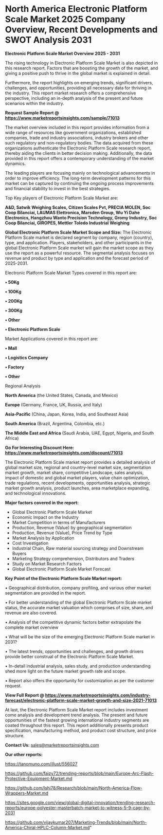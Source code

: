 # North America Electronic Platform Scale Market 2025 Company Overview, Recent Developments and SWOT Analysis 2031

<Strong> Electronic Platform Scale Market Overview 2025 - 2031</strong>

The rising technology in Electronic Platform Scale Market is also depicted in this research report. Factors that are boosting the growth of the market, and giving a positive push to thrive in the global market is explained in detail.

Furthermore, the report highlights on emerging trends, significant drivers, challenges, and opportunities, providing all necessary data for thriving in the industry. This report market research offers a comprehensive perspective, including an in-depth analysis of the present and future scenarios within the industry.

<strong>Request Sample Report @ <a href=https://www.marketreportsinsights.com/sample/71013>https://www.marketreportsinsights.com/sample/71013</a></strong>

The market overview included in this report provides information from a wide range of resources like government organizations, established companies, trade and industry associations, industry brokers and other such regulatory and non-regulatory bodies. The data acquired from these organizations authenticate the Electronic Platform Scale research report, thereby aiding the clients in better decision making. Additionally, the data provided in this report offers a contemporary understanding of the market dynamics.

The leading players are focusing mainly on technological advancements in order to improve efficiency. The long-term development patterns for this market can be captured by continuing the ongoing process improvements and financial stability to invest in the best strategies.

Top Key players of Electronic Platform Scale Market are:

<strong>A&D, Satwik Weighing Scales, Citizen Scales Pvt, PRECIA MOLEN, Soc Coop Bilanciai, LAUMAS Elettronica, Marsden Group, Wu Yi Dahe Electronics, Hangzhou Wanto Precision Technology, Gromy Industry, Soc Coop Bilanciai, GIROPES, Mettler Toledo Industrial Weighing</strong>

<strong><b>Global Electronic Platform Scale Market Scope and Size:</b></strong>
The Electronic Platform Scale market is declared segment by company, region (country), type, and application. Players, stakeholders, and other participants in the global Electronic Platform Scale market will gain the market scope as they use the report as a powerful resource. The segmental analysis focuses on revenue and product by type and application and the forecast period of 2025-2031.

Electronic Platform Scale Market Types covered in this report are:

<strong>• 50Kg

• 100Kg

• 200Kg

• 300Kg

• Other

• Electronic Platform Scale</strong>

Market Applications covered in this report are:

<strong>• Mall

• Logistics Company

• Factory

• Other</strong> 

Regional Analysis

<strong>North America</strong> (the United States, Canada, and Mexico)

<strong>Europe</strong> (Germany, France, UK, Russia, and Italy)

<strong>Asia-Pacific</strong> (China, Japan, Korea, India, and Southeast Asia)

<strong>South America</strong> (Brazil, Argentina, Colombia, etc.)

<strong>The Middle East and Africa</strong> (Saudi Arabia, UAE, Egypt, Nigeria, and South Africa)

<strong>Go For Interesting Discount Here: <a href=https://www.marketreportsinsights.com/discount/71013>https://www.marketreportsinsights.com/discount/71013</a></strong>

The Electronic Platform Scale market report provides a detailed analysis of global market size, regional and country-level market size, segmentation market growth, market share, competitive Landscape, sales analysis, impact of domestic and global market players, value chain optimization, trade regulations, recent developments, opportunities analysis, strategic market growth analysis, product launches, area marketplace expanding, and technological innovations.

<strong><b>Major factors covered in the report:</b></strong>
<ul>
  <li>Global Electronic Platform Scale Market </li>
  <li>Economic Impact on the Industry</li>
  <li>Market Competition in terms of Manufacturers</li>
  <li>Production, Revenue (Value) by geographical segmentation</li>
  <li>Production, Revenue (Value), Price Trend by Type</li>
  <li>Market Analysis by Application</li>
  <li>Cost Investigation</li>
  <li>Industrial Chain, Raw material sourcing strategy and Downstream Buyers</li>
  <li>Marketing Strategy comprehension, Distributors and Traders</li>
  <li>Study on Market Research Factors</li>
  <li>Global Electronic Platform Scale Market Forecast</li>
</ul>

<strong><b>Key Point of the Electronic Platform Scale Market report:</b></strong>

• Geographical distribution, company profiling, and various other market segmentation are provided in the report.

• For better understanding of the global Electronic Platform Scale market status, the accurate market valuation which comprises of size, share, and revenue are also covered.

• Analysis of the competitive dynamic factors better extrapolate the complete market overview

• What will be the size of the emerging Electronic Platform Scale market in 2031?

• The latest trends, opportunities and challenges, and growth drivers provide better construal of the Electronic Platform Scale Market.

• In-detail industrial analysis, sales study, and production understanding shed more light on the future market growth rate and scope.

• Report also offers the opportunity for customization as per the customer request.

<strong><b>View Full Report @ <a href=https://www.marketreportsinsights.com/industry-forecast/electronic-platform-scale-market-growth-and-size-2021-71013>https://www.marketreportsinsights.com/industry-forecast/electronic-platform-scale-market-growth-and-size-2021-71013</a></b></strong>


At last, the Electronic Platform Scale Market report includes investment come analysis and development trend analysis. The present and future opportunities of the fastest growing international industry segments are coated throughout this report. This report additionally presents product specification, manufacturing method, and product cost structure, and price structure.

<strong>Contact Us:</strong>
sales@marketreportsinsights.com

<strong>Our other reports:</strong>

<a href=https://tanomuno.com/illust/556027>https://tanomuno.com/illust/556027</a>

<a href=https://github.com/faizy72/trending-reports/blob/main/Europe-Arc-Flash-Protective-Equipment-Market.md>https://github.com/faizy72/trending-reports/blob/main/Europe-Arc-Flash-Protective-Equipment-Market.md</a>

<a href=https://github.com/Ishi78/Research/blob/main/North-America-Flow-Wrappers-Market.md>https://github.com/Ishi78/Research/blob/main/North-America-Flow-Wrappers-Market.md</a>

<a href=https://sites.google.com/view/global-digital-innovation/trending-research-reports/europe-polyester-masterbatch-market-to-witness-5-9-cagr-by-2031>https://sites.google.com/view/global-digital-innovation/trending-research-reports/europe-polyester-masterbatch-market-to-witness-5-9-cagr-by-2031</a>

<a href=https://github.com/vijaykumar207/Marketing-Trends/blob/main/North-America-Chiral-HPLC-Column-Market.md>https://github.com/vijaykumar207/Marketing-Trends/blob/main/North-America-Chiral-HPLC-Column-Market.md</a>"
